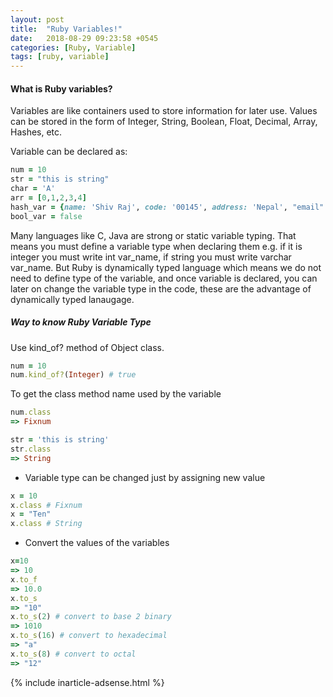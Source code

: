 ```yaml
---
layout: post
title:  "Ruby Variables!"
date:   2018-08-29 09:23:58 +0545
categories: [Ruby, Variable]
tags: [ruby, variable]
---
```


#### What is Ruby variables?

Variables are like containers used to store information for later use. Values can be stored in the form of Integer, String, Boolean, Float, Decimal, Array, Hashes, etc.

Variable can be declared as:

```Ruby
num = 10
str = "this is string"
char = 'A'
arr = [0,1,2,3,4]
hash_var = {name: 'Shiv Raj', code: '00145', address: 'Nepal', "email" => 'shivrajbadu@gmail.com'}
bool_var = false
```

Many languages like C, Java are strong or static variable typing. That means you must define a variable type when declaring them e.g. if it is integer you must write int var_name, if string you must write varchar var_name. But Ruby is dynamically typed language which means we do not need to define type of the variable, and once variable is declared, you can later on change the variable type in the code, these are the advantage of dynamically typed lanaugage.


##### Way to know Ruby Variable Type

Use kind_of? method of Object class.

```Ruby
num = 10
num.kind_of?(Integer) # true
```

To get the class method name used by the variable

```Ruby
num.class
=> Fixnum

str = 'this is string'
str.class
=> String
```

* Variable type can be changed just by assigning new value

```Ruby
x = 10
x.class # Fixnum
x = "Ten"
x.class # String
```

* Convert the values of the variables

```Ruby
x=10
=> 10
x.to_f
=> 10.0
x.to_s
=> "10"
x.to_s(2) # convert to base 2 binary
=> 1010
x.to_s(16) # convert to hexadecimal
=> "a"
x.to_s(8) # convert to octal
=> "12"
```

{% include inarticle-adsense.html %}